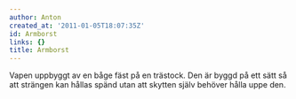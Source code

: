 ```yaml
---
author: Anton
created_at: '2011-01-05T18:07:35Z'
id: Armborst
links: {}
title: Armborst
---
```


Vapen uppbyggt av en båge fäst på en trästock. Den är byggd på ett sätt så att strängen kan hållas
spänd utan att skytten själv behöver hålla uppe den.
